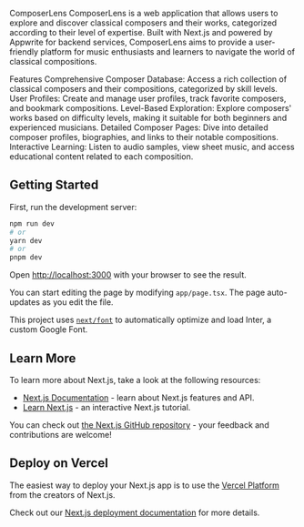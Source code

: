 ComposerLens
ComposerLens is a web application that allows users to explore and discover classical composers and their works, categorized according to their level of expertise. Built with Next.js and powered by Appwrite for backend services, ComposerLens aims to provide a user-friendly platform for music enthusiasts and learners to navigate the world of classical compositions.

Features
Comprehensive Composer Database: Access a rich collection of classical composers and their compositions, categorized by skill levels.
User Profiles: Create and manage user profiles, track favorite composers, and bookmark compositions.
Level-Based Exploration: Explore composers' works based on difficulty levels, making it suitable for both beginners and experienced musicians.
Detailed Composer Pages: Dive into detailed composer profiles, biographies, and links to their notable compositions.
Interactive Learning: Listen to audio samples, view sheet music, and access educational content related to each composition.

## Getting Started

First, run the development server:

```bash
npm run dev
# or
yarn dev
# or
pnpm dev
```

Open [http://localhost:3000](http://localhost:3000) with your browser to see the result.

You can start editing the page by modifying `app/page.tsx`. The page auto-updates as you edit the file.

This project uses [`next/font`](https://nextjs.org/docs/basic-features/font-optimization) to automatically optimize and load Inter, a custom Google Font.

## Learn More

To learn more about Next.js, take a look at the following resources:

- [Next.js Documentation](https://nextjs.org/docs) - learn about Next.js features and API.
- [Learn Next.js](https://nextjs.org/learn) - an interactive Next.js tutorial.

You can check out [the Next.js GitHub repository](https://github.com/vercel/next.js/) - your feedback and contributions are welcome!

## Deploy on Vercel

The easiest way to deploy your Next.js app is to use the [Vercel Platform](https://vercel.com/new?utm_medium=default-template&filter=next.js&utm_source=create-next-app&utm_campaign=create-next-app-readme) from the creators of Next.js.

Check out our [Next.js deployment documentation](https://nextjs.org/docs/deployment) for more details.
